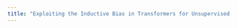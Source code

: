 ```yaml
---
title: "Exploiting the Inductive Bias in Transformers for Unsupervised Disentanglement of Syntax and Semantics"
---
```

